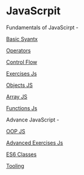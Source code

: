 # JavaScrpit

Fundamentals of JavaScirpt -

[Basic Syantx](./basic_script.js)

[Operators](./operators_script.js)

[Control Flow](./control_flow_script.js)

[Exercises Js](./exercise_script.js)

[Objects JS](./object_script.js)

[Array JS](./array_script.js)

[Functions Js](./functions_script.js)

Advance JavaScript -

[OOP JS](./Advanced_JavaScript/oop.js)

[Advanced Exercises Js](./Advanced_JavaScript/advance_exercise.js)

[ES6 Classes](./Advanced_JavaScript/ES6_Classes.js)

[Tooling](./Advanced_JavaScript/tooling.js)
